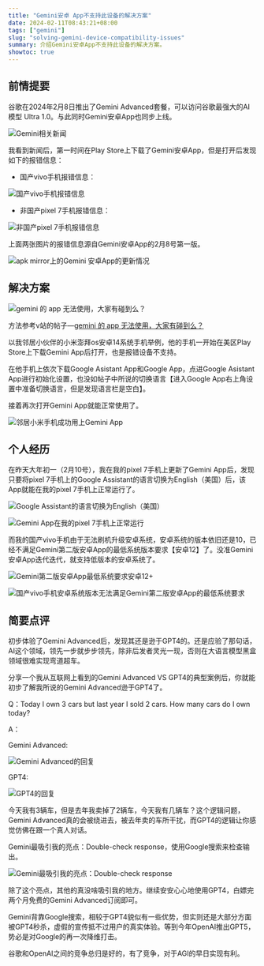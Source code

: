 ```yaml
---
title: "Gemini安卓 App不支持此设备的解决方案"
date: 2024-02-11T08:43:21+08:00
tags: ["gemini"]
slug: "solving-gemini-device-compatibility-issues"
summary: 介绍Gemini安卓App不支持此设备的解决方案。
showtoc: true
---
```


## 前情提要

谷歌在2024年2月8日推出了Gemini Advanced套餐，可以访问谷歌最强大的AI模型 Ultra 1.0。与此同时Gemini安卓App也同步上线。

![Gemini相关新闻](https://cdn.sa.net/2024/02/11/5yRPwJidlAzx4pH.webp)

我看到新闻后，第一时间在Play Store上下载了Gemini安卓App，但是打开后发现如下的报错信息：

- 国产vivo手机报错信息：

![国产vivo手机报错信息](https://cdn.sa.net/2024/02/11/czNCkU4qZHjg3tQ.webp)

- 非国产pixel 7手机报错信息：

![非国产pixel 7手机报错信息](https://cdn.sa.net/2024/02/11/7xTWMEDfOFiXmcw.webp)

上面两张图片的报错信息源自Gemini安卓App的2月8号第一版。

![apk mirror上的Gemini 安卓App的更新情况](https://cdn.sa.net/2024/02/11/ulBDpjRXdbzwsYT.webp)

## 解决方案

![gemini 的 app 无法使用，大家有碰到么？](https://cdn.sa.net/2024/02/11/NtUoIRh7W6FcLrk.webp)

方法参考v站的帖子—[gemini 的 app 无法使用，大家有碰到么？](https://us.v2ex.com/t/1015139)

以我邻居小伙伴的小米澎拜os安卓14系统手机举例，他的手机一开始在美区Play Store上下载Gemini App后打开，也是报错设备不支持。

在他手机上依次下载Google Asistant App和Google App，点进Google Asistant App进行初始化设置，也没如帖子中所说的切换语言【进入Google App右上角设置中准备切换语言，但是发现语言栏是空白】。

接着再次打开Gemini App就能正常使用了。

![邻居小米手机成功用上Gemini App](https://cdn.sa.net/2024/02/11/4Wh1R7CzuLXGgmZ.webp)

## 个人经历

在昨天大年初一（2月10号），我在我的pixel 7手机上更新了Gemini App后，发现只要将pixel 7手机上的Google Assistant的语言切换为English（美国）后，该App就能在我的pixel 7手机上正常运行了。

![Google Assistant的语言切换为English（美国）](https://cdn.sa.net/2024/02/11/q65Yda2ItsUk4fi.webp)

![Gemini App在我的pixel 7手机上正常运行](https://cdn.sa.net/2024/02/11/KPDSk6auI7WnxC5.webp)

而我的国产vivo手机由于无法刷机升级安卓系统，安卓系统的版本依旧还是10，已经不满足Gemini第二版安卓App的最低系统版本要求【安卓12】了。没准Gemini安卓App迭代迭代，就支持低版本的安卓系统了。

![Gemini第二版安卓App最低系统要求安卓12+](https://cdn.sa.net/2024/02/11/fymYkXuJZgWdMhQ.webp)

![国产vivo手机安卓系统版本无法满足Gemini第二版安卓App的最低系统要求](https://cdn.sa.net/2024/02/11/EhmXek9clJaADSw.webp)

## 简要点评

初步体验了Gemini Advanced后，发现其还是逊于GPT4的。还是应验了那句话，AI这个领域，领先一步就步步领先，除非后发者灵光一现，否则在大语言模型黑盒领域很难实现弯道超车。

分享一个我从互联网上看到的Gemini Advanced VS GPT4的典型案例后，你就能初步了解我所说的Gemini Advanced逊于GPT4了。

Q：Today I own 3 cars but last year I sold 2 cars. How many cars do I own today?

A：

Gemini Advanced:

![Gemini Advanced的回复](https://cdn.sa.net/2024/02/11/F7QjAwpmtEoODk4.webp)

GPT4:

![GPT4的回复](https://cdn.sa.net/2024/02/11/wuRyEzHe4DJrTUG.webp)

今天我有3辆车，但是去年我卖掉了2辆车，今天我有几辆车？这个逻辑问题，Gemini Advanced真的会被绕进去，被去年卖的车所干扰，而GPT4的逻辑让你感觉仿佛在跟一个真人对话。

Gemini最吸引我的亮点：Double-check response，使用Google搜索来检查输出。

![Gemini最吸引我的亮点：Double-check response](https://cdn.sa.net/2024/02/11/JsV2ygOejRTBDpG.webp)

除了这个亮点，其他的真没啥吸引我的地方。继续安安心心地使用GPT4，白嫖完两个月免费的Gemini Advanced订阅即可。

Gemini背靠Google搜索，相较于GPT4貌似有一些优势，但实则还是大部分方面被GPT4秒杀，虚假的宣传抵不过用户的真实体验。等到今年OpenAI推出GPT5，势必是对Google的再一次降维打击。

谷歌和OpenAI之间的竞争总归是好的，有了竞争，对于AGI的早日实现有利。
